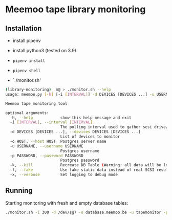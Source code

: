 # Meemoo tape library monitoring

## Installation

* install pipenv
* install python3 (tested on 3.9)

* `pipenv install`
* `pipenv shell`
* `./monitor.sh'

```bash
(library-monitoring)  m@ > ./monitor.sh --help
usage: meemoo.py [-h] [-i [INTERVAL]] -d DEVICES [DEVICES ...] -u USERNAME -p PASSWORD [-f] [-s] [-x]

Meemoo tape monitoring tool

optional arguments:
  -h, --help            show this help message and exit
  -i [INTERVAL], --interval [INTERVAL]
                        The polling interval used to gather scsi drive/tape information.
  -d DEVICES [DEVICES ...], --devices DEVICES [DEVICES ...]
                        List of devices to monitor
  -o HOST, --host HOST  Postgres server name
  -u USERNAME, --username USERNAME
                        Postgres username
  -p PASSWORD, --password PASSWORD
                        Postgres password
  -k, --kill            Recreate DB Table (Warning: all data will be lost!!!)
  -f, --fake            Use fake static data instead of real SCSI results
  -x, --verbose         Set logging to debug mode
```

## Running

Starting monitoring with fresh and empty database tables:
```bash
./monitor.sh -i 300 -d /dev/sg7 -o database.meemoo.be -u tapemonitor -p secret_password --kill
```
